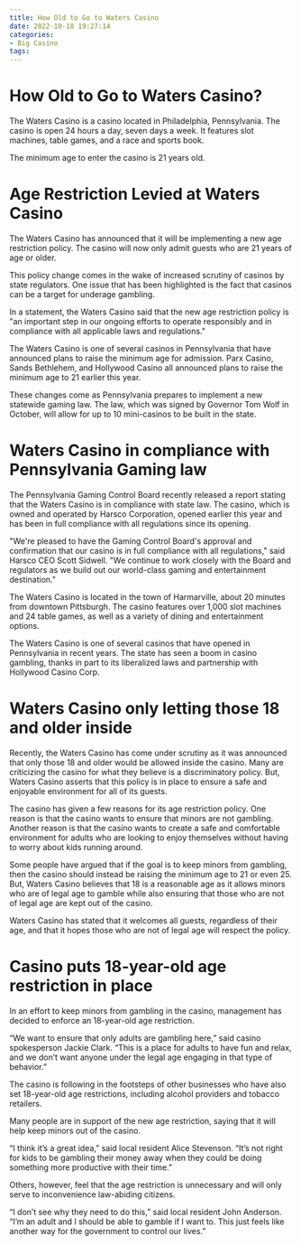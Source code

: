 ```yaml
---
title: How Old to Go to Waters Casino
date: 2022-10-18 19:27:14
categories:
- Big Casino
tags:
---
```



#  How Old to Go to Waters Casino?

The Waters Casino is a casino located in Philadelphia, Pennsylvania. The casino is open 24 hours a day, seven days a week. It features slot machines, table games, and a race and sports book.

The minimum age to enter the casino is 21 years old.

#  Age Restriction Levied at Waters Casino

The Waters Casino has announced that it will be implementing a new age restriction policy. The casino will now only admit guests who are 21 years of age or older.

This policy change comes in the wake of increased scrutiny of casinos by state regulators. One issue that has been highlighted is the fact that casinos can be a target for underage gambling.

In a statement, the Waters Casino said that the new age restriction policy is "an important step in our ongoing efforts to operate responsibly and in compliance with all applicable laws and regulations."

The Waters Casino is one of several casinos in Pennsylvania that have announced plans to raise the minimum age for admission. Parx Casino, Sands Bethlehem, and Hollywood Casino all announced plans to raise the minimum age to 21 earlier this year.

These changes come as Pennsylvania prepares to implement a new statewide gaming law. The law, which was signed by Governor Tom Wolf in October, will allow for up to 10 mini-casinos to be built in the state.

#  Waters Casino in compliance with Pennsylvania Gaming law 

The Pennsylvania Gaming Control Board recently released a report stating that the Waters Casino is in compliance with state law. The casino, which is owned and operated by Harsco Corporation, opened earlier this year and has been in full compliance with all regulations since its opening.

"We're pleased to have the Gaming Control Board's approval and confirmation that our casino is in full compliance with all regulations," said Harsco CEO Scott Sidwell. "We continue to work closely with the Board and regulators as we build out our world-class gaming and entertainment destination."

The Waters Casino is located in the town of Harmarville, about 20 minutes from downtown Pittsburgh. The casino features over 1,000 slot machines and 24 table games, as well as a variety of dining and entertainment options.

The Waters Casino is one of several casinos that have opened in Pennsylvania in recent years. The state has seen a boom in casino gambling, thanks in part to its liberalized laws and partnership with Hollywood Casino Corp.

#  Waters Casino only letting those 18 and older inside

Recently, the Waters Casino has come under scrutiny as it was announced that only those 18 and older would be allowed inside the casino. Many are criticizing the casino for what they believe is a discriminatory policy. But, Waters Casino asserts that this policy is in place to ensure a safe and enjoyable environment for all of its guests.

The casino has given a few reasons for its age restriction policy. One reason is that the casino wants to ensure that minors are not gambling. Another reason is that the casino wants to create a safe and comfortable environment for adults who are looking to enjoy themselves without having to worry about kids running around.

Some people have argued that if the goal is to keep minors from gambling, then the casino should instead be raising the minimum age to 21 or even 25. But, Waters Casino believes that 18 is a reasonable age as it allows minors who are of legal age to gamble while also ensuring that those who are not of legal age are kept out of the casino.

Waters Casino has stated that it welcomes all guests, regardless of their age, and that it hopes those who are not of legal age will respect the policy.

#  Casino puts 18-year-old age restriction in place

In an effort to keep minors from gambling in the casino, management has decided to enforce an 18-year-old age restriction.

“We want to ensure that only adults are gambling here,” said casino spokesperson Jackie Clark. “This is a place for adults to have fun and relax, and we don’t want anyone under the legal age engaging in that type of behavior.”

The casino is following in the footsteps of other businesses who have also set 18-year-old age restrictions, including alcohol providers and tobacco retailers.

Many people are in support of the new age restriction, saying that it will help keep minors out of the casino.

“I think it’s a great idea,” said local resident Alice Stevenson. “It’s not right for kids to be gambling their money away when they could be doing something more productive with their time.”

Others, however, feel that the age restriction is unnecessary and will only serve to inconvenience law-abiding citizens.

“I don’t see why they need to do this,” said local resident John Anderson. “I’m an adult and I should be able to gamble if I want to. This just feels like another way for the government to control our lives.”